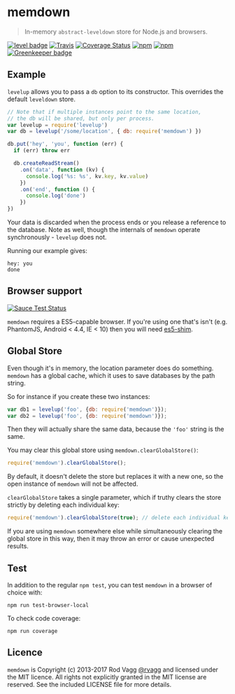 # memdown

> In-memory `abstract-leveldown` store for Node.js and browsers.

[![level badge][level-badge]](https://github.com/level/awesome)
[![Travis](https://secure.travis-ci.org/Level/memdown.png)](http://travis-ci.org/Level/memdown) [![Coverage Status](https://coveralls.io/repos/Level/memdown/badge.svg?branch=master&service=github)](https://coveralls.io/github/Level/memdown?branch=master) [![npm](https://img.shields.io/npm/v/memdown.svg)](https://www.npmjs.com/package/memdown) [![npm](https://img.shields.io/npm/dm/memdown.svg)](https://www.npmjs.com/package/memdown) [![Greenkeeper badge](https://badges.greenkeeper.io/Level/memdown.svg)](https://greenkeeper.io/)

## Example

`levelup` allows you to pass a `db` option to its constructor. This overrides the default `leveldown` store.

```js
// Note that if multiple instances point to the same location,
// the db will be shared, but only per process.
var levelup = require('levelup')
var db = levelup('/some/location', { db: require('memdown') })

db.put('hey', 'you', function (err) {
  if (err) throw err

  db.createReadStream()
    .on('data', function (kv) {
      console.log('%s: %s', kv.key, kv.value)
    })
    .on('end', function () {
      console.log('done')
    })
})
```

Your data is discarded when the process ends or you release a reference to the database. Note as well, though the internals of `memdown` operate synchronously - `levelup` does not.

Running our example gives:

```
hey: you
done
```

Browser support
----

[![Sauce Test Status](https://saucelabs.com/browser-matrix/level-ci.svg)](https://saucelabs.com/u/level-ci)

`memdown` requires a ES5-capable browser. If you're using one that's isn't (e.g. PhantomJS, Android < 4.4, IE < 10) then you will need [es5-shim](https://github.com/es-shims/es5-shim).

Global Store
---

Even though it's in memory, the location parameter does do something. `memdown`
has a global cache, which it uses to save databases by the path string.

So for instance if you create these two instances:

```js
var db1 = levelup('foo', {db: require('memdown')});
var db2 = levelup('foo', {db: require('memdown')});
```

Then they will actually share the same data, because the `'foo'` string is the same.

You may clear this global store using `memdown.clearGlobalStore()`:

```js
require('memdown').clearGlobalStore();
```

By default, it doesn't delete the store but replaces it with a new one, so the open instance of `memdown` will not be affected.

`clearGlobalStore` takes a single parameter, which if truthy clears the store strictly by deleting each individual key:

```js
require('memdown').clearGlobalStore(true); // delete each individual key
```

If you are using `memdown` somewhere else while simultaneously clearing the global store in this way, then it may throw an error or cause unexpected results.

Test
----

In addition to the regular `npm test`, you can test `memdown` in a browser of choice with:

    npm run test-browser-local

To check code coverage:

    npm run coverage

Licence
---

`memdown` is Copyright (c) 2013-2017 Rod Vagg [@rvagg](https://twitter.com/rvagg) and licensed under the MIT licence. All rights not explicitly granted in the MIT license are reserved. See the included LICENSE file for more details.

[level-badge]: http://leveldb.org/img/badge.svg
